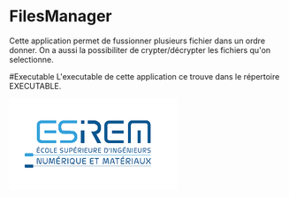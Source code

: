 # FilesManager
Cette application permet de fussionner plusieurs fichier dans un ordre donner.
On a aussi la possibiliter de crypter/décrypter les fichiers qu'on selectionne.

#Executable
L'executable de cette application ce trouve dans le répertoire EXECUTABLE.

![alt text](https://github.com/WyderSevrin/FilesManager/blob/master/logoESIREM.png?raw=true)